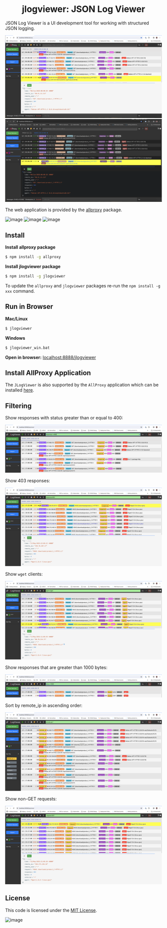 <h1 align="center" style="border-bottom: none;">jlogviewer: JSON Log Viewer</h1>
JSON Log Viewer is a UI development tool for working with structured JSON logging.
<p></p>

![Alt text](image-4.png)
![Alt text](image-3.png)

The web application is provided by the [allproxy](https://github.com/allproxy/allproxy) package.
<p>

![image](https://img.shields.io/badge/mac%20os-000000?style=for-the-badge&logo=apple&logoColor=white)
![image](https://img.shields.io/badge/Linux-FCC624?style=for-the-badge&logo=linux&logoColor=black)
![image](https://img.shields.io/badge/Windows-0078D6?style=for-the-badge&logo=windows&logoColor=white)

## Install

**Install allproxy package**
```sh
$ npm install -g allproxy
```

**Install jlogviewer package**
```sh
$ npm install -g jlogviewer
```

To update the `allproxy` and `jlogviewer` packages re-run the `npm install -g xxx` command.

## Run in Browser
**Mac/Linux**
```sh
$ jlogviewer
```

**Windows**
```sh
$ jlogviewer_win.bat
```

**Open in browser:**
[localhost:8888/jlogviewer](http://localhost:8888/jlogviewer)

## Install AllProxy Application

The `JLogViewer` is also supported by the `AllProxy` application which can be installed [here](https://github.com/allproxy/allproxy/releases/).

## Filtering

Show responses with status greater than or equal to 400:

![Alt text](image-2.png)

Show 403 responses:

![Alt text](image-8.png)

Show `wget` clients:

![Alt text](image-9.png)

Show responses that are greater than 1000 bytes:

![Alt text](image-5.png)

Sort by remote_ip in ascending order:

![Alt text](image-6.png)

Show non-GET requests:

![Alt text](image-7.png)

## License

This code is licensed under the [MIT License](https://opensource.org/licenses/MIT).

![image](https://img.shields.io/badge/Node.js-43853D?style=for-the-badge&logo=node.js&logoColor=white)

